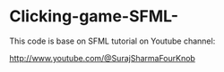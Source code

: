 # Clicking-game-SFML-

This code is base on SFML tutorial on Youtube channel:

http://www.youtube.com/@SurajSharmaFourKnob
